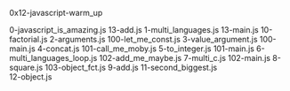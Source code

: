 0x12-javascript-warm_up

0-javascript_is_amazing.js  13-add.js
1-multi_languages.js        13-main.js
10-factorial.js             2-arguments.js
100-let_me_const.js         3-value_argument.js
100-main.js                 4-concat.js
101-call_me_moby.js         5-to_integer.js
101-main.js                 6-multi_languages_loop.js
102-add_me_maybe.js         7-multi_c.js
102-main.js                 8-square.js
103-object_fct.js           9-add.js
11-second_biggest.js       
12-object.js

